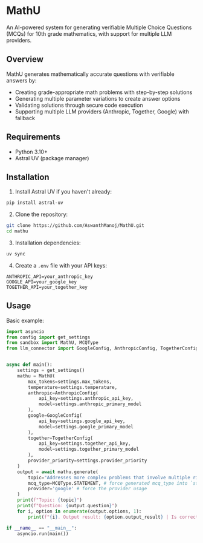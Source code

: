 # MathU

An AI-powered system for generating verifiable Multiple Choice Questions (MCQs) for 10th grade mathematics, with support for multiple LLM providers.

## Overview

MathU generates mathematically accurate questions with verifiable answers by:
- Creating grade-appropriate math problems with step-by-step solutions
- Generating multiple parameter variations to create answer options
- Validating solutions through secure code execution
- Supporting multiple LLM providers (Anthropic, Together, Google) with fallback

## Requirements

- Python 3.10+
- Astral UV (package manager)

## Installation

1. Install Astral UV if you haven't already:
```bash
pip install astral-uv
```

2. Clone the repository:
```bash
git clone https://github.com/AswanthManoj/MathU.git
cd mathu
```

3. Installation dependencies:
```bash
uv sync
```

4. Create a `.env` file with your API keys:
```env
ANTHROPIC_API=your_anthropic_key
GOOGLE_API=your_google_key
TOGETHER_API=your_together_key
```

## Usage
Basic example:

```python
import asyncio
from config import get_settings
from sandbox import MathU, MCQType
from llm_connector import GoogleConfig, AnthropicConfig, TogetherConfig


async def main():
    settings = get_settings()
    mathu = MathU(
        max_tokens=settings.max_tokens,
        temperature=settings.temperature,
        anthropic=AnthropicConfig(
            api_key=settings.anthropic_api_key, 
            model=settings.anthropic_primary_model
        ),
        google=GoogleConfig(
            api_key=settings.google_api_key,
            model=settings.google_primary_model
        ),
        together=TogetherConfig(
            api_key=settings.together_api_key,
            model=settings.together_primary_model
        ),
        provider_priority=settings.provider_priority
    )
    output = await mathu.generate(
        topic="Addresses more complex problems that involve multiple right triangles, requiring the application of trigonometric principles and problem-solving skills",
        mcq_type=MCQType.STATEMENT, # force generated mcq_type into `statement`, `numerical` and `symbolic` 
        provider='google' # force the provider usage
    )
    print(f"Topic: {topic}")
    print(f"Question: {output.question}")
    for i, option in enumerate(output.options, 1):
        print(f"{i}. Output result: {option.output_result} | Is correct: {option.is_correct}")

if __name__ == "__main__":
    asyncio.run(main())
```